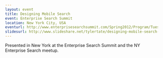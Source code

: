 ```yaml
---
layout: event
title: Designing Mobile Search
event: Enterprise Search Summit
location: New York City, USA
eventurl: http://www.enterprisesearchsummit.com/Spring2012/Program/Tuesday.aspx
slidesurl: http://www.slideshare.net/tylertate/designing-mobile-search-nyc
---
```


Presented in New York at the Enterprise Search Summit and the NY Enterprise Search meetup.